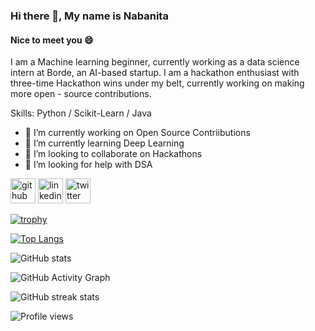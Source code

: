 ### Hi there 👋, My name is Nabanita
#### Nice to meet you 😄
I am a Machine learning beginner, currently working as a data science intern at Borde, an AI-based startup. I am a hackathon enthusiast with three-time Hackathon wins under my belt, currently working on making more open - source contributions.

Skills: Python / Scikit-Learn / Java 

- 🔭 I’m currently working on Open Source Contriibutions 
- 🌱 I’m currently learning Deep Learning 
- 👯 I’m looking to collaborate on Hackathons  
- 🤔 I’m looking for help with DSA 


[<img src='https://cdn.jsdelivr.net/npm/simple-icons@3.0.1/icons/github.svg' alt='github' height='40'>](https://github.com/Nabanita29)  [<img src='https://cdn.jsdelivr.net/npm/simple-icons@3.0.1/icons/linkedin.svg' alt='linkedin' height='40'>](https://www.linkedin.com/in/https://www.linkedin.com/in/nabanita-chatterjee-9b31a8228//)  [<img src='https://cdn.jsdelivr.net/npm/simple-icons@3.0.1/icons/twitter.svg' alt='twitter' height='40'>](https://twitter.com/https://twitter.com/Nabanita291002)  

[![trophy](https://github-profile-trophy.vercel.app/?username=Nabanita29)](https://github.com/ryo-ma/github-profile-trophy)

[![Top Langs](https://github-readme-stats.vercel.app/api/top-langs/?username=Nabanita29)](https://github.com/anuraghazra/github-readme-stats)

![GitHub stats](https://github-readme-stats.vercel.app/api?username=Nabanita29&show_icons=true)  

![GitHub Activity Graph](https://activity-graph.herokuapp.com/graph?username=Nabanita29)  

![GitHub streak stats](https://streak-stats.demolab.com/?user=Nabanita29)  

![Profile views](https://gpvc.arturio.dev/Nabanita29)  
